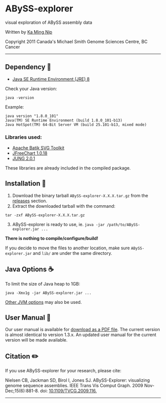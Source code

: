 # ABySS-explorer
visual exploration of ABySS assembly data

Written by [Ka Ming Nip](mailto:kmnip@bcgsc.ca)

Copyright 2011 Canada's Michael Smith Genome Sciences Centre, BC Cancer

-------------------------------------------------------------------------------

## Dependency :pushpin:

* [Java SE Runtime Environment (JRE) 8](http://www.oracle.com/technetwork/java/javase/downloads/jre8-downloads-2133155.html)

Check your Java version:
```
java -version
```

Example:
```
java version "1.8.0_101"
Java(TM) SE Runtime Environment (build 1.8.0_101-b13)
Java HotSpot(TM) 64-Bit Server VM (build 25.101-b13, mixed mode)
```

### Libraries used:

* [Apache Batik SVG Toolkit](https://xmlgraphics.apache.org/batik/)
* [JFreeChart 1.0.18](http://www.jfree.org/jfreechart/)
* [JUNG 2.0.1](http://jung.sourceforge.net/)

These libraries are already included in the compiled package.

## Installation :wrench:

1. Download the binary tarball `ABySS-explorer-X.X.X.tar.gz` from the [releases](https://github.com/bcgsc/ABySS-explorer/releases) section.
2. Extract the downloaded tarball with the command:
```
tar -zxf ABySS-explorer-X.X.X.tar.gz
```
3. ABySS-explorer is ready to use, ie. `java -jar /path/to/ABySS-explorer.jar ...`

**There is nothing to compile/configure/build!**

If you decide to move the files to another location, make sure `ABySS-explorer.jar` and `lib/` are under the same directory.

## Java Options :coffee:

To limit the size of Java heap to 1GB:
```
java -Xmx1g -jar ABySS-explorer.jar ...
```

[Other JVM options](https://docs.oracle.com/cd/E37116_01/install.111210/e23737/configuring_jvm.htm#OUDIG00071) may also be used.

## User Manual :orange_book:

Our user manual is available for [download as a PDF file](http://www.bcgsc.ca/downloads/abyss-explorer/abyss-explorer-1.3.0/v1_3_0_user_manual.pdf).
The current version is almost identical to version 1.3.x. An updated user manual for the current version will be made available.

## Citation :pencil2:

If you use ABySS-explorer for your research, please cite:

Nielsen CB, Jackman SD, Birol I, Jones SJ. ABySS-Explorer: visualizing genome sequence assemblies. IEEE Trans Vis Comput Graph. 2009 Nov-Dec;15(6):881-8. doi: [10.1109/TVCG.2009.116.](https://doi.org/10.1109/TVCG.2009.116)

--------------------------------------------------------------------------------